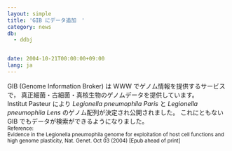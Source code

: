 ```yaml
---
layout: simple
title: 'GIB にデータ追加　'
category: news
db:
  - ddbj


date: 2004-10-21T00:00:00+09:00
lang: ja
---
```


<html>GIB (Genome Information Broker) は WWW でゲノム情報を提供するサービスで， 真正細菌・古細菌・真核生物のゲノムデータを提供しています。<br>Institut Pasteur により <i>Legionella pneumophila Paris</i> と<i> Legionella pneumophila Lens</i> のゲノム配列が決定され公開されました。 これにともない GIB でもデータが検索ができるようになりました。<br><small>Reference:<br>Evidence in the Legionella pneumophila genome for exploitation of host cell functions and high genome plasticity, Nat. Genet. Oct 03 (2004) [Epub ahead of print]</small></html>
